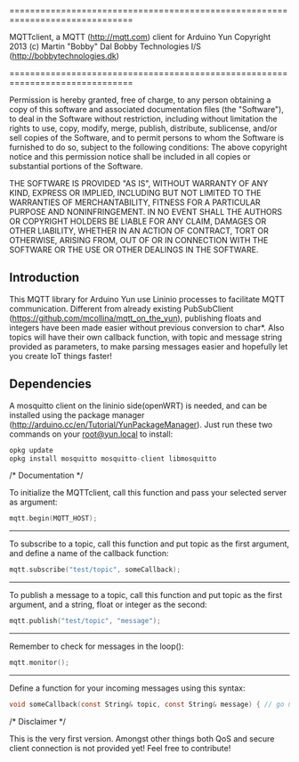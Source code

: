 ==============================================================================

MQTTclient, a MQTT (http://mqtt.com) client for Arduino Yun
Copyright 2013 (c) Martin "Bobby" Dal
Bobby Technologies I/S (http://bobbytechnologies.dk)

==============================================================================

Permission is hereby granted, free of charge, to any person obtaining a copy
of this software and associated documentation files (the "Software"), to deal
in the Software without restriction, including without limitation the rights
to use, copy, modify, merge, publish, distribute, sublicense, and/or sell
copies of the Software, and to permit persons to whom the Software is
furnished to do so, subject to the following conditions:
The above copyright notice and this permission notice shall be included in
all copies or substantial portions of the Software.

THE SOFTWARE IS PROVIDED "AS IS", WITHOUT WARRANTY OF ANY KIND, EXPRESS OR
IMPLIED, INCLUDING BUT NOT LIMITED TO THE WARRANTIES OF MERCHANTABILITY,
FITNESS FOR A PARTICULAR PURPOSE AND NONINFRINGEMENT. IN NO EVENT SHALL THE
AUTHORS OR COPYRIGHT HOLDERS BE LIABLE FOR ANY CLAIM, DAMAGES OR OTHER
LIABILITY, WHETHER IN AN ACTION OF CONTRACT, TORT OR OTHERWISE, ARISING FROM,
OUT OF OR IN CONNECTION WITH THE SOFTWARE OR THE USE OR OTHER DEALINGS IN
THE SOFTWARE. 


Introduction 
---

This MQTT library for Arduino Yun use Lininio processes to facilitate MQTT communication. Different from already existing PubSubClient (https://github.com/mcollina/mqtt_on_the_yun), publishing floats and integers have been made easier without previous conversion to char*. Also topics will have their own callback function, with topic and message string provided as parameters, to make parsing messages easier and hopefully let you create IoT things faster!


Dependencies 
---

A mosquitto client on the lininio side(openWRT) is needed, and can be installed using the package manager (http://arduino.cc/en/Tutorial/YunPackageManager). Just run these two commands on your root@yun.local to install:

```c
opkg update
opkg install mosquitto mosquitto-client libmosquitto
```

/* Documentation */

To initialize the MQTTclient, call this function and pass your selected server as argument:
```c
mqtt.begin(MQTT_HOST);
```

---

To subscribe to a topic, call this function and put topic as the first argument, and define a name of the callback function:
```c
mqtt.subscribe("test/topic", someCallback);
```

---

To publish a message to a topic, call this function and put topic as the first argument, and a string, float or integer as the second:
```c
mqtt.publish("test/topic", "message");
```

---

Remember to check for messages in the loop():
```c
mqtt.monitor();
```

---

Define a function for your incoming messages using this syntax:
```c
void someCallback(const String& topic, const String& message) { // go nutz }
```

/* Disclaimer */

This is the very first version. Amongst other things both QoS and secure client connection is not provided yet! Feel free to contribute!


